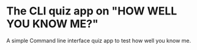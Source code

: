 # The CLI quiz app on "HOW WELL YOU KNOW ME?"

A simple Command line interface quiz app to test how well you know me.
